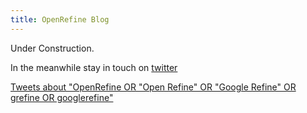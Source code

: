 ```yaml
---
title: OpenRefine Blog
---
```


Under Construction. 

In the meanwhile stay in touch on [twitter](http://twitter.com/OpenRefine)


<!-- Twitter timeline associated with @tfmorris Twitter account -->
<a class="twitter-timeline" data-dnt="true" href="https://twitter.com/search?q=OpenRefine+OR+%22Open+Refine%22+OR+%22Google+Refine%22+OR+grefine+OR+googlerefine" data-widget-id="309777825588711424">Tweets about "OpenRefine OR "Open Refine" OR "Google Refine" OR grefine OR googlerefine"</a>
<script>!function(d,s,id){var js,fjs=d.getElementsByTagName(s)[0];if(!d.getElementById(id)){js=d.createElement(s);js.id=id;js.src="//platform.twitter.com/widgets.js";fjs.parentNode.insertBefore(js,fjs);}}(document,"script","twitter-wjs");</script>

<!-- Twitter timeline from OpenRefine account?
		<a class="twitter-timeline" href="https://twitter.com/search?q=%22Open+Refine%22OR+%22OpenRefine%22+OR+%22google+refine%22+OR+grefine+OR+%22googlerefine%22" data-widget-id="287629360243019777">Tweets about OpenRefine</a>
<script>!function(d,s,id){var js,fjs=d.getElementsByTagName(s)[0];if(!d.getElementById(id)){js=d.createElement(s);js.id=id;js.src="//platform.twitter.com/widgets.js";fjs.parentNode.insertBefore(js,fjs);}}(document,"script","twitter-wjs");</script></br>
-->

